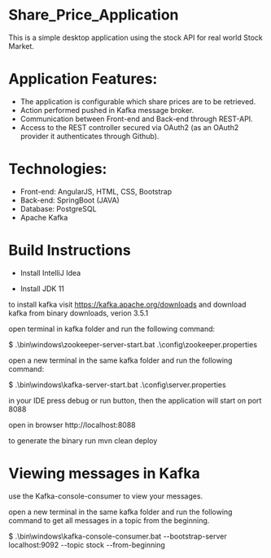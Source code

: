 # Share_Price_Application

This is a simple desktop application using the stock API for real world Stock Market.

# Application Features:

- The application is configurable which share prices are to be retrieved.
- Action performed pushed in Kafka message broker.
- Communication between Front-end and Back-end through REST-API.
- Access to the REST controller secured via OAuth2 (as an OAuth2 provider it authenticates through Github).

# Technologies:

- Front-end: AngularJS, HTML, CSS, Bootstrap
- Back-end: SpringBoot (JAVA)
- Database: PostgreSQL
- Apache Kafka

# Build Instructions

- Install IntelliJ Idea

- Install JDK 11

to install kafka visit https://kafka.apache.org/downloads
and download kafka from binary downloads, verion 3.5.1

open terminal in kafka folder and run the following command:

$ .\bin\windows\zookeeper-server-start.bat .\config\zookeeper.properties

open a new terminal in the same kafka folder and run the following command:

$ .\bin\windows\kafka-server-start.bat .\config\server.properties

in your IDE press debug or run button, then the application will start on port 8088

open in browser http://localhost:8088

to generate the binary run mvn clean deploy


# Viewing messages in Kafka

use the Kafka-console-consumer to view your messages.

open a new terminal in the same kafka folder and run the following command to get all messages in a topic from the beginning.

$ .\bin\windows\kafka-console-consumer.bat --bootstrap-server localhost:9092 --topic stock --from-beginning
